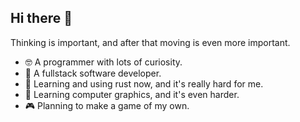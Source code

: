 ## Hi there 👋

<!--
**KingBright/KingBright** is a ✨ _special_ ✨ repository because its `README.md` (this file) appears on your GitHub profile.

Here are some ideas to get you started:

- 🔭 I’m currently working on ...
- 🌱 I’m currently learning ...
- 👯 I’m looking to collaborate on ...
- 🤔 I’m looking for help with ...
- 💬 Ask me about ...
- 📫 How to reach me: ...
- 😄 Pronouns: ...
- ⚡ Fun fact: ...
-->

Thinking is important, and after that moving is even more important.

- 🤓 A programmer with lots of curiosity.
- 🤖 A fullstack software developer.
- 🦀 Learning and using rust now, and it's really hard for me.
- 🎨 Learning computer graphics, and it's even harder.
- 🎮 Planning to make a game of my own.
